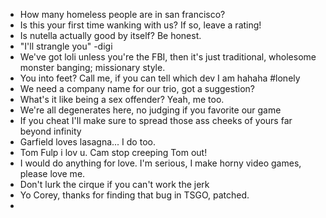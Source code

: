 - How many homeless people are in san francisco?
- Is this your first time wanking with us? If so, leave a rating!
- Is nutella actually good by itself? Be honest.
- "I'll strangle you" -digi
- We've got loli unless you're the FBI, then it's just traditional, wholesome monster banging; missionary style.
- You into feet? Call me, if you can tell which dev I am hahaha #lonely
- We need a company name for our trio, got a suggestion?
- What's it like being a sex offender? Yeah, me too.
- We're all degenerates here, no judging if you favorite our game
- If you cheat I'll make sure to spread those ass cheeks of yours far beyond infinity
- Garfield loves lasagna... I do too.
- Tom Fulp i lov u. Cam stop creeping Tom out!
- I would do anything for love. I'm serious, I make horny video games, please love me.
- Don't lurk the cirque if you can't work the jerk
- Yo Corey, thanks for finding that bug in TSGO, patched.
- 
